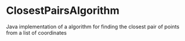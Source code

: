 # ClosestPairsAlgorithm
Java implementation of a algorithm for finding the closest pair of points from a list of coordinates

